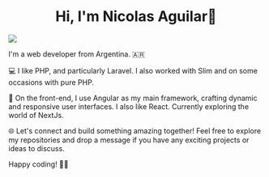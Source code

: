 <div align="center">
  <h1>Hi, I'm Nicolas Aguilar👋</h1>
</div>

<img src="https://i.imgur.com/YJaBcK8.png">

<p>
  I'm a web developer from Argentina. 🇦🇷
  
  💻 I like PHP, and particularly Laravel. I also worked with Slim and on some occasions with pure PHP.
  
  🚀 On the front-end, I use Angular as my main framework, crafting dynamic and responsive user interfaces. I also like React. Currently exploring the world of NextJs.
  
  🌐 Let's connect and build something amazing together! Feel free to explore my repositories and drop a message if you have any exciting projects or ideas to discuss.

  Happy coding! 🚀✨
</p>

<!--
**nicolasAguilar180193/nicolasAguilar180193** is a ✨ _special_ ✨ repository because its `README.md` (this file) appears on your GitHub profile.

Here are some ideas to get you started:

- 🔭 I’m currently working on ...
- 🌱 I’m currently learning ...
- 👯 I’m looking to collaborate on ...
- 🤔 I’m looking for help with ...
- 💬 Ask me about ...
- 📫 How to reach me: ...
- 😄 Pronouns: ...
- ⚡ Fun fact: ...
-->
